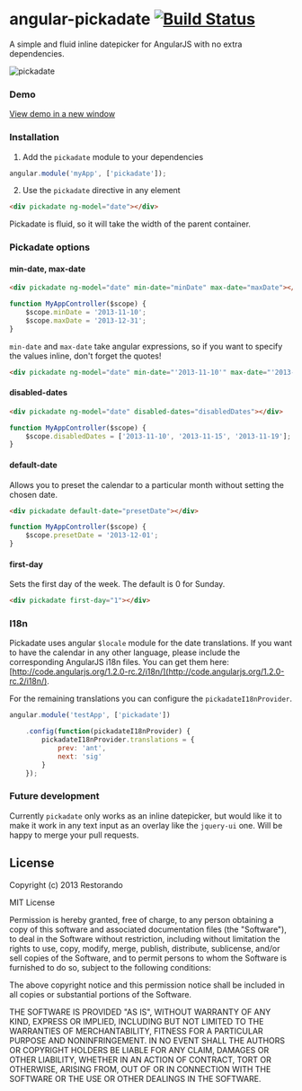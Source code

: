 # angular-pickadate [![Build Status](https://travis-ci.org/restorando/angular-pickadate.svg?branch=master)](https://travis-ci.org/restorando/angular-pickadate)


A simple and fluid inline datepicker for AngularJS with no extra dependencies.

![pickadate](http://img.ctrlv.in/img/5294e96436552.jpg)

### Demo

<a href="http://embed.plnkr.co/gXP8xdsdP9nJIr0fi1RQ/preview" target="_blank">View demo in a new window</a>

### Installation

1) Add the `pickadate` module to your dependencies

```javascript
angular.module('myApp', ['pickadate']);
```

2) Use the `pickadate` directive in any element

```html
<div pickadate ng-model="date"></div>
```

Pickadate is fluid, so it will take the width of the parent container.

### Pickadate options

#### min-date, max-date

```html
<div pickadate ng-model="date" min-date="minDate" max-date="maxDate"></div>
```

```javascript
function MyAppController($scope) {
    $scope.minDate = '2013-11-10';
    $scope.maxDate = '2013-12-31';
}
```

`min-date` and `max-date` take angular expressions, so if you want to specify the values inline, don't forget the quotes!

```html
<div pickadate ng-model="date" min-date="'2013-11-10'" max-date="'2013-12-31'"></div>
```

#### disabled-dates

```html
<div pickadate ng-model="date" disabled-dates="disabledDates"></div>
```

```javascript
function MyAppController($scope) {
    $scope.disabledDates = ['2013-11-10', '2013-11-15', '2013-11-19'];
}
```

#### default-date

Allows you to preset the calendar to a particular month without setting the chosen date.

```html
<div pickadate default-date="presetDate"></div>
```

```javascript
function MyAppController($scope) {
    $scope.presetDate = '2013-12-01';
}
```

#### first-day

Sets the first day of the week. The default is 0 for Sunday.

```html
<div pickadate first-day="1"></div>
```

### I18n

Pickadate uses angular `$locale` module for the date translations. If you want to have the calendar in any other language, please include the corresponding AngularJS i18n files. You can get them here: [http://code.angularjs.org/1.2.0-rc.2/i18n/](http://code.angularjs.org/1.2.0-rc.2/i18n/).

For the remaining translations you can configure the `pickadateI18nProvider`.

```javascript
angular.module('testApp', ['pickadate'])

    .config(function(pickadateI18nProvider) {
        pickadateI18nProvider.translations = {
            prev: 'ant',
            next: 'sig'
        }
    });
```

### Future development

Currently `pickadate` only works as an inline datepicker, but would like it to make it work in any text input as an overlay like the `jquery-ui` one. Will be happy to merge your pull requests.

## License

Copyright (c) 2013 Restorando

MIT License

Permission is hereby granted, free of charge, to any person obtaining
a copy of this software and associated documentation files (the
"Software"), to deal in the Software without restriction, including
without limitation the rights to use, copy, modify, merge, publish,
distribute, sublicense, and/or sell copies of the Software, and to
permit persons to whom the Software is furnished to do so, subject to
the following conditions:

The above copyright notice and this permission notice shall be
included in all copies or substantial portions of the Software.

THE SOFTWARE IS PROVIDED "AS IS", WITHOUT WARRANTY OF ANY KIND,
EXPRESS OR IMPLIED, INCLUDING BUT NOT LIMITED TO THE WARRANTIES OF
MERCHANTABILITY, FITNESS FOR A PARTICULAR PURPOSE AND
NONINFRINGEMENT. IN NO EVENT SHALL THE AUTHORS OR COPYRIGHT HOLDERS BE
LIABLE FOR ANY CLAIM, DAMAGES OR OTHER LIABILITY, WHETHER IN AN ACTION
OF CONTRACT, TORT OR OTHERWISE, ARISING FROM, OUT OF OR IN CONNECTION
WITH THE SOFTWARE OR THE USE OR OTHER DEALINGS IN THE SOFTWARE.

